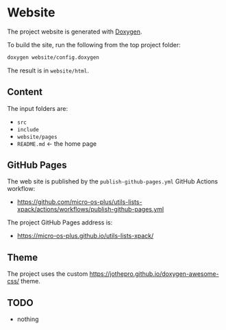 # Website

The project website is generated with [Doxygen](https://www.doxygen.nl).

To build the site, run the following from the top project folder:

```sh
doxygen website/config.doxygen
```

The result is in `website/html`.

## Content

The input folders are:

- `src`
- `include`
- `website/pages`
- `README.md` <- the home page

## GitHub Pages

The web site is published by the `publish-github-pages.yml` GitHub Actions workflow:

- <https://github.com/micro-os-plus/utils-lists-xpack/actions/workflows/publish-github-pages.yml>

The project GitHub Pages address is:

- <https://micro-os-plus.github.io/utils-lists-xpack/>

## Theme

The project uses the custom <https://jothepro.github.io/doxygen-awesome-css/> theme.

## TODO

- nothing
